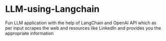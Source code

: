 # LLM-using-Langchain
Fun LLM application with the help of LangChain and OpenAI API which as per input scrapes the web and resources like LinkedIn and provides you the appropriate information
